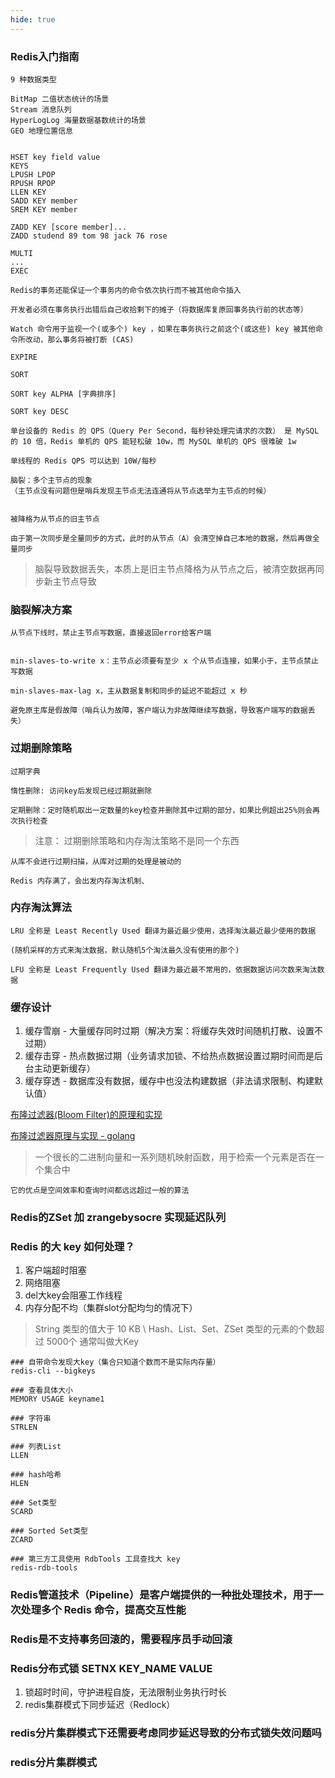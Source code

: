 ```yaml
---
hide: true
---
```

### Redis入门指南

```
9 种数据类型

BitMap 二值状态统计的场景
Stream 消息队列
HyperLogLog 海量数据基数统计的场景
GEO 地理位置信息


HSET key field value
KEYS
LPUSH LPOP
RPUSH RPOP
LLEN KEY
SADD KEY member
SREM KEY member

ZADD KEY [score member]...
ZADD studend 89 tom 98 jack 76 rose

MULTI
...
EXEC

Redis的事务还能保证一个事务内的命令依次执行而不被其他命令插入

开发者必须在事务执行出错后自己收拾剩下的摊子（将数据库复原回事务执行前的状态等）

Watch 命令用于监视一个(或多个) key ，如果在事务执行之前这个(或这些) key 被其他命令所改动，那么事务将被打断 (CAS)

EXPIRE

SORT

SORT key ALPHA [字典排序]

SORT key DESC
```

```
单台设备的 Redis 的 QPS（Query Per Second，每秒钟处理完请求的次数） 是 MySQL 的 10 倍，Redis 单机的 QPS 能轻松破 10w，而 MySQL 单机的 QPS 很难破 1w

单线程的 Redis QPS 可以达到 10W/每秒
```

```
脑裂：多个主节点的现象
（主节点没有问题但是哨兵发现主节点无法连通将从节点选举为主节点的时候）


被降格为从节点的旧主节点

由于第一次同步是全量同步的方式，此时的从节点（A）会清空掉自己本地的数据，然后再做全量同步
```

> 脑裂导致数据丢失，本质上是旧主节点降格为从节点之后，被清空数据再同步新主节点导致

### 脑裂解决方案

```
从节点下线时，禁止主节点写数据，直接返回error给客户端


min-slaves-to-write x：主节点必须要有至少 x 个从节点连接，如果小于，主节点禁止写数据

min-slaves-max-lag x，主从数据复制和同步的延迟不能超过 x 秒

避免原主库是假故障（哨兵认为故障，客户端认为非故障继续写数据，导致客户端写的数据丢失）
```

### 过期删除策略

```
过期字典

惰性删除: 访问key后发现已经过期就删除

定期删除：定时随机取出一定数量的key检查并删除其中过期的部分，如果比例超出25%则会再次执行检查
```

> 注意： 过期删除策略和内存淘汰策略不是同一个东西

```
从库不会进行过期扫描，从库对过期的处理是被动的

Redis 内存满了，会出发内存淘汰机制、

```

### 内存淘汰算法

```
LRU 全称是 Least Recently Used 翻译为最近最少使用，选择淘汰最近最少使用的数据

(随机采样的方式来淘汰数据，默认随机5个淘汰最久没有使用的那个)

LFU 全称是 Least Frequently Used 翻译为最近最不常用的，依据数据访问次数来淘汰数据
```

### 缓存设计

1. 缓存雪崩 - 大量缓存同时过期（解决方案：将缓存失效时间随机打散、设置不过期）
2. 缓存击穿 - 热点数据过期（业务请求加锁、不给热点数据设置过期时间而是后台主动更新缓存）
3. 缓存穿透 - 数据库没有数据，缓存中也没法构建数据（非法请求限制、构建默认值）


[布隆过滤器(Bloom Filter)的原理和实现](https://www.cnblogs.com/cpselvis/p/6265825.html)

[布隆过滤器原理与实现 - golang](https://learnku.com/articles/63352)

> 一个很长的二进制向量和一系列随机映射函数，用于检索一个元素是否在一个集合中

```
它的优点是空间效率和查询时间都远远超过一般的算法
```

### Redis的ZSet 加 zrangebysocre 实现延迟队列

### Redis 的大 key 如何处理？

1. 客户端超时阻塞
2. 网络阻塞
3. del大key会阻塞工作线程
4. 内存分配不均（集群slot分配均匀的情况下）

> String 类型的值大于 10 KB \ Hash、List、Set、ZSet 类型的元素的个数超过 5000个 通常叫做大Key

```
### 自带命令发现大key（集合只知道个数而不是实际内存量）
redis-cli --bigkeys

### 查看具体大小
MEMORY USAGE keyname1

### 字符串
STRLEN

### 列表List
LLEN

### hash哈希
HLEN

### Set类型
SCARD 

### Sorted Set类型
ZCARD

### 第三方工具使用 RdbTools 工具查找大 key
redis-rdb-tools
```

### Redis管道技术（Pipeline）是客户端提供的一种批处理技术，用于一次处理多个 Redis 命令，提高交互性能

### Redis是不支持事务回滚的，需要程序员手动回滚

### Redis分布式锁 SETNX KEY_NAME VALUE

1. 锁超时时间，守护进程自旋，无法限制业务执行时长
2. redis集群模式下同步延迟（Redlock）

### redis分片集群模式下还需要考虑同步延迟导致的分布式锁失效问题吗

### redis分片集群模式


